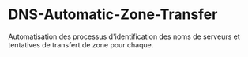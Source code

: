 # DNS-Automatic-Zone-Transfer

Automatisation des processus d'identification des noms de serveurs et tentatives de transfert de zone pour chaque. 
